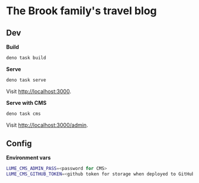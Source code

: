 # The Brook family's travel blog

## Dev

**Build**

```bash
deno task build
```

**Serve**

```bash
deno task serve
```
Visit [http://localhost:3000](http://localhost:3000).

**Serve with CMS**

```bash
deno task cms
```
Visit [http://localhost:3000/admin](http://localhost:3000/admin).

## Config

**Environment vars**

```bash
LUME_CMS_ADMIN_PASS=<password for CMS>
LUME_CMS_GITHUB_TOKEN=<github token for storage when deployed to GitHub Pages>
```

